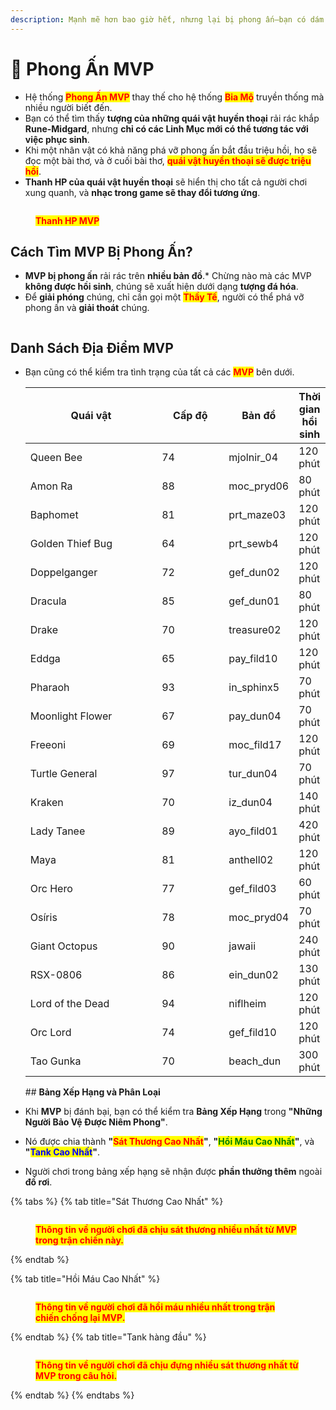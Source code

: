 ```yaml
---
description: Mạnh mẽ hơn bao giờ hết, nhưng lại bị phong ấn—bạn có dám phá vỡ rào cản này không?
---
```


# 💎 Phong Ấn MVP

* Hệ thống <mark style="color:red;">**Phong Ấn MVP**</mark> thay thế cho hệ thống <mark style="color:red;">**Bia Mộ**</mark> truyền thống mà nhiều người biết đến.
* Bạn có thể tìm thấy **tượng của những quái vật huyền thoại** rải rác khắp **Rune-Midgard**, nhưng **chỉ có các Linh Mục mới có thể tương tác với việc phục sinh**.
* Khi một nhân vật có khả năng phá vỡ phong ấn bắt đầu triệu hồi, họ sẽ đọc một bài thơ, và ở cuối bài thơ, <mark style="color:red;">**quái vật huyền thoại sẽ được triệu hồi**</mark>.
* **Thanh HP của quái vật huyền thoại** sẽ hiển thị cho tất cả người chơi xung quanh, và **nhạc trong game sẽ thay đổi tương ứng**.

<figure><img src="../.gitbook/assets/21.png" alt=""><figcaption><p><mark style="color:red;"><strong>Thanh HP MVP</strong></mark></p></figcaption></figure>

## **Cách Tìm MVP Bị Phong Ấn?**

* **MVP bị phong ấn** rải rác trên **nhiều bản đồ**.* Chừng nào mà các MVP **không được hồi sinh**, chúng sẽ xuất hiện dưới dạng **tượng đá hóa**.
* Để **giải phóng** chúng, chỉ cần gọi một <mark style="color:red;">**Thầy Tế**</mark>, người có thể phá vỡ phong ấn và **giải thoát** chúng.

<figure><img src="../.gitbook/assets/122.png" alt=""><figcaption></figcaption></figure>

## **Danh Sách Địa Điểm MVP**

* Bạn cũng có thể kiểm tra tình trạng của tất cả các <mark style="color:red;">**MVP**</mark> bên dưới.<table><thead><tr><th width="245">Quái vật</th><th width="126">Cấp độ</th><th>Bản đồ</th><th>Thời gian hồi sinh</th></tr></thead><tbody><tr><td>Queen Bee</td><td>74</td><td>mjolnir_04</td><td>120 phút</td></tr><tr><td>Amon Ra</td><td>88</td><td>moc_pryd06</td><td>80 phút</td></tr><tr><td>Baphomet</td><td>81</td><td>prt_maze03</td><td>120 phút</td></tr><tr><td>Golden Thief Bug</td><td>64</td><td>prt_sewb4</td><td>120 phút</td></tr><tr><td>Doppelganger</td><td>72</td><td>gef_dun02</td><td>120 phút</td></tr><tr><td>Dracula</td><td>85</td><td>gef_dun01</td><td>80 phút</td></tr><tr><td>Drake</td><td>70</td><td>treasure02</td><td>120 phút</td></tr><tr><td>Eddga</td><td>65</td><td>pay_fild10</td><td>120 phút</td></tr><tr><td>Pharaoh</td><td>93</td><td>in_sphinx5</td><td>70 phút</td></tr><tr><td>Moonlight Flower</td><td>67</td><td>pay_dun04</td><td>70 phút</td></tr><tr><td>Freeoni</td><td>69</td><td>moc_fild17</td><td>120 phút</td></tr><tr><td>Turtle General</td><td>97</td><td>tur_dun04</td><td>70 phút</td></tr><tr><td>Kraken</td><td>70</td><td>iz_dun04</td><td>140 phút</td></tr><tr><td>Lady Tanee</td><td>89</td><td>ayo_fild01</td><td>420 phút</td></tr><tr><td>Maya</td><td>81</td><td>anthell02</td><td>120 phút</td></tr><tr><td>Orc Hero</td><td>77</td><td>gef_fild03</td><td>60 phút</td></tr><tr><td>Osíris</td><td>78</td><td>moc_pryd04</td><td>70 phút</td></tr><tr><td>Giant Octopus</td><td>90</td><td>jawaii</td><td>240 phút</td></tr><tr><td>RSX-0806</td><td>86</td><td>ein_dun02</td><td>130 phút</td></tr><tr><td>Lord of the Dead</td><td>94</td><td>niflheim</td><td>120 phút</td></tr><tr><td>Orc Lord</td><td>74</td><td>gef_fild10</td><td>120 phút</td></tr><tr><td>Tao Gunka</td><td>70</td><td>beach_dun</td><td>300 phút</td></tr></tbody></table>## **Bảng Xếp Hạng và Phân Loại**

* Khi **MVP** bị đánh bại, bạn có thể kiểm tra **Bảng Xếp Hạng** trong **"Những Người Bảo Vệ Được Niêm Phong"**.
* Nó được chia thành **"**<mark style="color:red;">**Sát Thương Cao Nhất**</mark>**"**, **"**<mark style="color:green;">**Hồi Máu Cao Nhất**</mark>**"**, và **"**<mark style="color:blue;">**Tank Cao Nhất**</mark>**"**.
* Người chơi trong bảng xếp hạng sẽ nhận được **phần thưởng thêm** ngoài **đồ rơi**.

{% tabs %}
{% tab title="Sát Thương Cao Nhất" %}
<figure><img src="../.gitbook/assets/x1.png" alt=""><figcaption><p><mark style="color:red;"><strong>Thông tin về người chơi đã chịu sát thương nhiều nhất từ MVP trong trận chiến này.</strong></mark></p></figcaption></figure>
{% endtab %}

{% tab title="Hồi Máu Cao Nhất" %}
<figure><img src="../.gitbook/assets/image (138).png" alt=""><figcaption><p><mark style="color:red;"><strong>Thông tin về người chơi đã hồi máu nhiều nhất trong trận chiến chống lại MVP.</strong></mark></p></figcaption></figure>
{% endtab %}
{% tab title="Tank hàng đầu" %}
<figure><img src="../.gitbook/assets/image (139).png" alt=""><figcaption><p><mark style="color:red;"><strong>Thông tin về người chơi đã chịu đựng nhiều sát thương nhất từ MVP trong câu hỏi.</strong></mark></p></figcaption></figure>
{% endtab %}
{% endtabs %}
